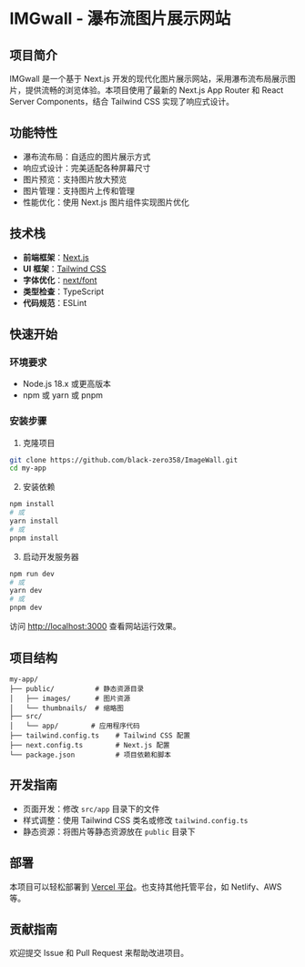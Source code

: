 # IMGwall - 瀑布流图片展示网站

## 项目简介

IMGwall 是一个基于 Next.js 开发的现代化图片展示网站，采用瀑布流布局展示图片，提供流畅的浏览体验。本项目使用了最新的 Next.js App Router 和 React Server Components，结合 Tailwind CSS 实现了响应式设计。

## 功能特性

- 瀑布流布局：自适应的图片展示方式
- 响应式设计：完美适配各种屏幕尺寸
- 图片预览：支持图片放大预览
- 图片管理：支持图片上传和管理
- 性能优化：使用 Next.js 图片组件实现图片优化

## 技术栈

- **前端框架**：[Next.js](https://nextjs.org)
- **UI 框架**：[Tailwind CSS](https://tailwindcss.com)
- **字体优化**：[next/font](https://nextjs.org/docs/app/building-your-application/optimizing/fonts)
- **类型检查**：TypeScript
- **代码规范**：ESLint

## 快速开始

### 环境要求

- Node.js 18.x 或更高版本
- npm 或 yarn 或 pnpm

### 安装步骤

1. 克隆项目
```bash
git clone https://github.com/black-zero358/ImageWall.git
cd my-app
```

2. 安装依赖
```bash
npm install
# 或
yarn install
# 或
pnpm install
```

3. 启动开发服务器
```bash
npm run dev
# 或
yarn dev
# 或
pnpm dev
```

访问 [http://localhost:3000](http://localhost:3000) 查看网站运行效果。

## 项目结构

```
my-app/
├── public/          # 静态资源目录
│   ├── images/      # 图片资源
│   └── thumbnails/  # 缩略图
├── src/
│   └── app/        # 应用程序代码
├── tailwind.config.ts    # Tailwind CSS 配置
├── next.config.ts        # Next.js 配置
└── package.json          # 项目依赖和脚本
```

## 开发指南

- 页面开发：修改 `src/app` 目录下的文件
- 样式调整：使用 Tailwind CSS 类名或修改 `tailwind.config.ts`
- 静态资源：将图片等静态资源放在 `public` 目录下

## 部署

本项目可以轻松部署到 [Vercel 平台](https://vercel.com)。也支持其他托管平台，如 Netlify、AWS 等。

## 贡献指南

欢迎提交 Issue 和 Pull Request 来帮助改进项目。


